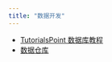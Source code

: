 ```yaml
---
title: "数据开发"
---
```


- [TutorialsPoint 数据库教程](https://wizardforcel.gitbooks.io/tutorialspoint-db/content/index.html)
- [数据仓库](https://g.yuque.com/xiaokunlong/va45ay)